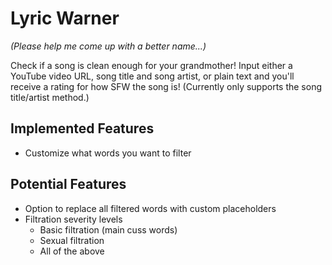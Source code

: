 # Lyric Warner
_(Please help me come up with a better name...)_

Check if a song is clean enough for your grandmother! Input either a YouTube video URL, song title and song artist, or plain text and you'll receive a rating for how SFW the song is! (Currently only supports the song title/artist method.)

## Implemented Features
- Customize what words you want to filter

## Potential Features
- Option to replace all filtered words with custom placeholders
- Filtration severity levels
    - Basic filtration (main cuss words)
    - Sexual filtration
    - All of the above
